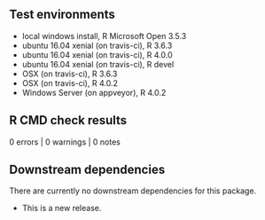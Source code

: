 ## Test environments
* local windows install, R Microsoft Open 3.5.3
* ubuntu 16.04 xenial (on travis-ci), R 3.6.3
* ubuntu 16.04 xenial (on travis-ci), R 4.0.0
* ubuntu 16.04 xenial (on travis-ci), R devel
* OSX (on travis-ci), R 3.6.3
* OSX (on travis-ci), R 4.0.2
* Windows Server (on appveyor), R 4.0.2

## R CMD check results

0 errors | 0 warnings | 0 notes

## Downstream dependencies

There are currently no downstream dependencies for this package.

* This is a new release.

